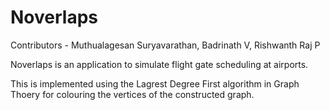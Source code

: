 # Noverlaps

Contributors - Muthualagesan Suryavarathan, Badrinath V, Rishwanth Raj P

Noverlaps is an application to simulate flight gate scheduling at airports.

This is implemented using the Lagrest Degree First algorithm in Graph Thoery for colouring the vertices of the constructed graph.
